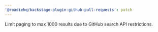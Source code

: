 ```yaml
---
'@roadiehq/backstage-plugin-github-pull-requests': patch
---
```


Limit paging to max 1000 results due to GitHub search API restrictions.
